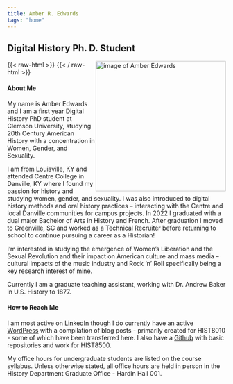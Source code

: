 ```yaml
---
title: Amber R. Edwards
tags: "home"
---
```


## Digital History Ph. D. Student


{{< raw-html >}}
<img src="images/24Headshot.jpg" alt="image of Amber Edwards" style="height:300px; float :right;"/>
{{< / raw-html >}}

#### About Me
My name is Amber Edwards and I am a first year Digital History PhD student at Clemson University, studying 20th Century American History with a concentration in Women, Gender, and Sexuality. 

I am from Louisville, KY and attended Centre College in Danville, KY where I found my passion for history and studying women, gender, and sexuality. I was also introduced to digital history methods and oral history practices – interacting with the Centre and local Danville communities for campus projects. In 2022 I graduated with a dual major Bachelor of Arts in History and French. After graduation I moved to Greenville, SC and worked as a Technical Recruiter before returning to school to continue pursuing a career as a Historian!

I’m interested in studying the emergence of Women’s Liberation and the Sexual Revolution and their impact on American culture and mass media – cultural impacts of the music industry and Rock ‘n’ Roll specifically being a key research interest of mine. 

Currently I am a graduate teaching assistant, working with Dr. Andrew Baker in U.S. History to 1877.


#### How to Reach Me
I am most active on [LinkedIn](https://www.linkedin.com/in/amber-edwards-82135b231/) though I do currently have an active [WordPress](https://amberedwards.net/) with a compilation of blog posts - primarily created for HIST8010 - some of which have been transferred here. I also have a [Github](https://github.com/amber-r-edwards) with basic repositories and work for HIST8500.

My office hours for undergraduate students are listed on the course syllabus. Unless otherwise stated, all office hours are held in person in the History Department Graduate Office - Hardin Hall 001.